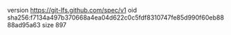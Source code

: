 version https://git-lfs.github.com/spec/v1
oid sha256:f7134a497b370668a4ea04d622c0c5fdf8310747fe85d990f60eb8888ad95a63
size 897
